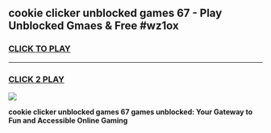 
## cookie clicker unblocked games 67 - Play Unblocked Gmaes & Free #wz1ox
<h3>
<a href="https://premium.freeplayer.one?title=cookie_clicker_unblocked_games_67&ref=03M">CLICK TO PLAY</a></h3>
<hr>

<h3>
<a href="https://premium.freeplayer.one?title=cookie_clicker_unblocked_games_67&ref=03M">CLICK 2 PLAY</a>
  
</h3>

<a href="https://premium.freeplayer.one?title=cookie_clicker_unblocked_games_67&ref=03M"><img src="https://clearcache.store/games.png"></a>


**cookie clicker unblocked games 67 games unblocked: Your Gateway to Fun and Accessible Online Gaming**
